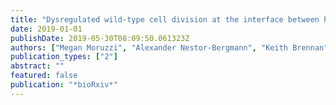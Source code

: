 ```yaml
---
title: "Dysregulated wild-type cell division at the interface between host and oncogenic epithelium"
date: 2019-01-01
publishDate: 2019-05-30T08:09:50.061323Z
authors: ["Megan Moruzzi", "Alexander Nestor-Bergmann", "Keith Brennan", "Sarah Woolner"]
publication_types: ["2"]
abstract: ""
featured: false
publication: "*bioRxiv*"
---
```



